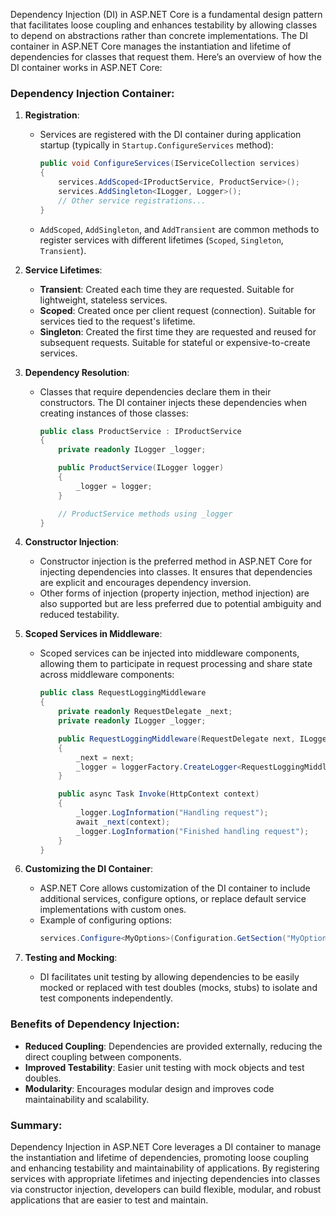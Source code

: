 Dependency Injection (DI) in ASP.NET Core is a fundamental design pattern that facilitates loose coupling and enhances testability by allowing classes to depend on abstractions rather than concrete implementations. The DI container in ASP.NET Core manages the instantiation and lifetime of dependencies for classes that request them. Here’s an overview of how the DI container works in ASP.NET Core:

### Dependency Injection Container:

1. **Registration**:
   - Services are registered with the DI container during application startup (typically in `Startup.ConfigureServices` method):
     ```csharp
     public void ConfigureServices(IServiceCollection services)
     {
         services.AddScoped<IProductService, ProductService>();
         services.AddSingleton<ILogger, Logger>();
         // Other service registrations...
     }
     ```
   - `AddScoped`, `AddSingleton`, and `AddTransient` are common methods to register services with different lifetimes (`Scoped`, `Singleton`, `Transient`).

2. **Service Lifetimes**:
   - **Transient**: Created each time they are requested. Suitable for lightweight, stateless services.
   - **Scoped**: Created once per client request (connection). Suitable for services tied to the request's lifetime.
   - **Singleton**: Created the first time they are requested and reused for subsequent requests. Suitable for stateful or expensive-to-create services.

3. **Dependency Resolution**:
   - Classes that require dependencies declare them in their constructors. The DI container injects these dependencies when creating instances of those classes:
     ```csharp
     public class ProductService : IProductService
     {
         private readonly ILogger _logger;

         public ProductService(ILogger logger)
         {
             _logger = logger;
         }

         // ProductService methods using _logger
     }
     ```

4. **Constructor Injection**:
   - Constructor injection is the preferred method in ASP.NET Core for injecting dependencies into classes. It ensures that dependencies are explicit and encourages dependency inversion.
   - Other forms of injection (property injection, method injection) are also supported but are less preferred due to potential ambiguity and reduced testability.

5. **Scoped Services in Middleware**:
   - Scoped services can be injected into middleware components, allowing them to participate in request processing and share state across middleware components:
     ```csharp
     public class RequestLoggingMiddleware
     {
         private readonly RequestDelegate _next;
         private readonly ILogger _logger;

         public RequestLoggingMiddleware(RequestDelegate next, ILoggerFactory loggerFactory)
         {
             _next = next;
             _logger = loggerFactory.CreateLogger<RequestLoggingMiddleware>();
         }

         public async Task Invoke(HttpContext context)
         {
             _logger.LogInformation("Handling request");
             await _next(context);
             _logger.LogInformation("Finished handling request");
         }
     }
     ```

6. **Customizing the DI Container**:
   - ASP.NET Core allows customization of the DI container to include additional services, configure options, or replace default service implementations with custom ones.
   - Example of configuring options:
     ```csharp
     services.Configure<MyOptions>(Configuration.GetSection("MyOptions"));
     ```

7. **Testing and Mocking**:
   - DI facilitates unit testing by allowing dependencies to be easily mocked or replaced with test doubles (mocks, stubs) to isolate and test components independently.

### Benefits of Dependency Injection:

- **Reduced Coupling**: Dependencies are provided externally, reducing the direct coupling between components.
- **Improved Testability**: Easier unit testing with mock objects and test doubles.
- **Modularity**: Encourages modular design and improves code maintainability and scalability.

### Summary:

Dependency Injection in ASP.NET Core leverages a DI container to manage the instantiation and lifetime of dependencies, promoting loose coupling and enhancing testability and maintainability of applications. By registering services with appropriate lifetimes and injecting dependencies into classes via constructor injection, developers can build flexible, modular, and robust applications that are easier to test and maintain.